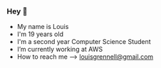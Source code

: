 ### Hey 👋
- My name is Louis
- I'm 19 years old
- I'm a second year Computer Science Student
- I’m currently working at AWS
- How to reach me   -->   louisgrennell@gmail.com
